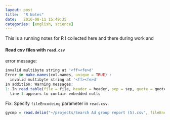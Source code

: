 ```yaml
---
layout: post
title:  "R Notes"
date:   2016-08-11 15:49:35
categories: [english, science]
---
```


This is a running notes for R I collected here and there during work and 

#### Read csv files with `read.csv`

error message:

```r
invalid multibyte string at '<ff><fe>d'
Error in make.names(col.names, unique = TRUE) : 
  invalid multibyte string at '<ff><fe>d'
In addition: Warning messages:
1: In read.table(file = file, header = header, sep = sep, quote = quote,  :
  line 1 appears to contain embedded nulls
```
Fix:
Specify `fileEncodeing` parameter in `read.csv`.

```r
gycmp = read.delim("~/projects/Search Ad group report (5).csv", fileEncoding = "UTF-16LE")
```
